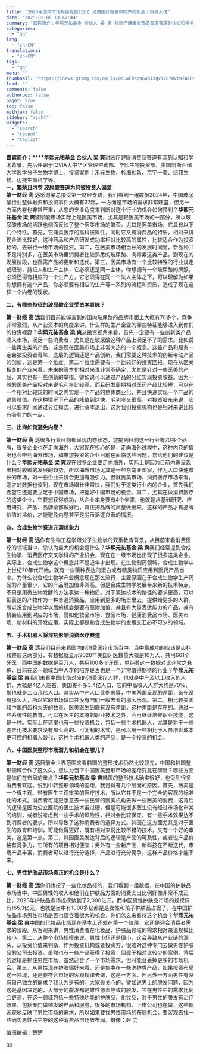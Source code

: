 ```yaml
---
title: "2025年国内市场规模将超2万亿 消费医疗爆发中的布局机会｜投资人说"
date: "2025-02-08 13:47:44"
summary: "嘉宾简介：华熙元祐基金 合伙人 梁 爽 对医疗健康消费品赛道有深刻认知和学术背景，先后任职于IQVI..."
categories:
  - "qq"
lang:
  - "zh-CN"
translations:
  - "zh-CN"
tags:
  - "qq"
menu: ""
thumbnail: "https://inews.gtimg.com/om_ls/OoLwFbXpW6wRi3qV1Z678VbW7WEPAcA0Q_1POmhSNqTyEAA_640360/0"
lead: ""
comments: false
authorbox: false
pager: true
toc: false
mathjax: false
sidebar: "right"
widgets:
  - "search"
  - "recent"
  - "taglist"
---
```


**嘉宾简介：****华熙元祐基金 合伙人 梁 爽**对医疗健康消费品赛道有深刻认知和学术背景，先后任职于IQVIA大中华区管理咨询部、华熙生物投资部。美国凯斯西储大学医学分子生物学博士。投资案例：禾元生物、杉海创新、京宇一美、纽邦生物、迈捷生命科学等。  
**一、繁荣且内卷 玻尿酸赛道为何被投资人偏爱**  
**第一财经 高 远**感谢梁总接受第一财经专访，我们看到一组数据2024年，中国玻尿酸行业整体融资和投资事件大概有37起，一方面是市场的需求非常旺盛，但另一方面内卷也非常严重，从您的专业角度来判断对这个行业的机会如何预判？**华熙元祐基金 梁 爽**玻尿酸市场实际上是医美市场，尤其是轻医美市场的一部分，所以玻尿酸市场的活跃也侧面反映了整个医美市场的繁荣。尤其是医美市场，它具有以下几个特性。首先，它兼具医疗的高科技属性，同时它又有消费品的特质，相对来讲现金流比较好，这种药品和产品研发成功率相对比较高的属性，比较适合作为投资标的，去进行一级市场的投资。第二，在医美市场相当长的发展时间里，新品种并不是特别多，在医美市场里消费者比较熟悉的玻尿酸、肉毒素这类产品，到现在的发展阶段，也亟需产品的更新和迭代。第三，医美市场有一个比较特殊的行业规定或限制，持证人和生产主体，它必须还是同一主体。你想拥有一个玻尿酸的牌照，必须还得有相应的一个生产方，它必须得在同一个法人主体之下，可以理解为如果你想拥有这个产品，你必须要有相应的生产等一系列的流程和资质，造成了现在这样一个内卷的现状。

**二、有哪些特征的玻尿酸企业受资本青睐？**

**第一财经 高 远**我们目前能够查到的国内玻尿酸的品牌市面上大概有70多个，竞争非常激烈，从产业资本的角度来讲，什么样的生产企业的哪些特征能够进入到你们的投资视野？**华熙元祐基金 梁 爽**从投资视角来看，首先一定要有一些创新类产品涌入市场，满足一些消费者，尤其是在玻尿酸这种产品上满足不了的需求。比如说一些再生类的产品，这是现在医美市场上非常火热的一个概念。这些产品和服务一定会被投资者青睐，底层的逻辑还是产品创新，我们需要这种技术的创新带动产品的创新，这是第一个维度。第二个维度需要有一个比较好的投资回报。现在从医美相关的产业来看，未来的资本化相对来说非常不确定，尤其是针对一些医美的产品，其实也有一些创新的举措。譬如说可以通过产品的分红实现投资收益。因为一般的医美产品相对来说毛利率比较高，而且研发周期相对医药产品比较短，可以在一个相对比较短的时间之内实现一个产品的整体商业化，并且快速实现一个产品的销售峰值。在这种情况下产品的峰值到达快，毛利率又很高，对投资股东来说，它可以要求厂家通过分红模式，进行资本退出，这对我们投资机构也是相对来说比较有吸引力的一点。

**三、出海如何避免内卷？**

**第一财经 高 远**很多行业目前都呈现内卷状态，您提到目前这一行业有70多个品牌，很多企业也在走向海外，大家现在担心的是，走向海外过程中，这种内卷的情况也会带到海外市场，如果您投资的企业目前在面临这些问题，您给他们的建议是什么？**华熙元祐基金 梁 爽**现在很多企业要走向海外，实际上是因为目前内需呈现出相对较缓的发展的趋势，所以海外市场尤其是一些东南亚国家，作为人口快速增长的市场，对一些企业来讲会更加有吸引力。但就医美市场、消费医疗市场来看，刚才的数据也谈到，现在市场增长非常快，我们对于这类行业内的企业，首先我们希望它还是要立足于中国市场，把握好中国市场的机会。第二，尤其在做消费医疗的这类企业，它要想获得成功，从企业本身要有4个步骤，也就是从基础研究、应用研究、产品、品牌全都做好后，真正把品牌的声量做出来，这样的产品才有品牌价值的溢价，才能避免内卷甚至是劣币驱逐良币的情况。

**四、合成生物学赛道充满想象力**

**第一财经 高 远**你有生物工程学跟分子生物学的双重教育背景，从目前来看消费医疗的领域当中，您认为最大的机会是什么？**华熙元祐基金 梁 爽**我们经常提到合成生物学、消费医疗交叉学科的产业机会，现在在一级市场也出现了很多这类企业。实际上，合成生物学这个概念并不是近年才出现。在生物制药领域，合成生物学从上世纪70年代开始，就有一些菌种表达的蛋白或者糖类物质应用到医药产品当中。为什么说合成生物学产业概念现在那么流行，主要原因在于合成生物学生产药品的产量很小，它的产品附加值非常高。但是合成生物学发展带来新的技术特点，不只是用微生物发酵的方法表达一种物质。对于表达技术的路径的要求更高，可以把表达的产物作为一种普通消费品，应用到更多的场景里去，提供给更多的人群。所以说合成生物学以后的机会是要有高附加值、并且有大量表达能力的产品，并有机会应用到对应的市场，譬如化妆品市场、食品市场、健康消费品市场、医美市场、新材料的开发应用，实际上都是和合成生物学的发展交汇必不可少的领域。

**五、手术机器人将深刻影响消费医疗赛道**

**第一财经 高 远**我们目前来看国内的消费医疗市场当中，当中最成功的应该是齿科和整形这两部分，有数据就显示2020年美国牙医数量大概是10万人，共用661个牙医，而中国的数据是百万人，共用100多个牙医，单纯看这一数据对比非常之悬殊，目前在这一领域当中人才的培养是否也是一个非常值得期待的行业？**华熙元祐基金 梁 爽**我们来看中国市场对应的消费医疗人群，也就是中产及以上收入的人群，大概是4亿人左右。美国差不多3.4亿人口，它的中高收入人群大约是70%，那也就是二点几亿人口。其实从中产人口比例来算，中美两国呈现的差距，首先没有那么大，所以它的市场缺口并没有咱们一般去看的那么乐观。第二，相比较美国和中国的齿科大夫的数量、医美医生到底有没有差距，这种差距是存在的。通过一些系统性的教育，可以在医生的本身的职业技术之外，会再继续培养职业技能，这是一种。实际上在这里也有一些投资机会，包括一些手术机器人，尤其是对于一些差异化技术要求没有那么高的、可复制的术式，是可以用一些相比于人员培训成本更可控的机器人替代，这种手术机器人类的产品，是一个投资的机会。

**六、中国医美整形市场潜力和机会在哪儿？**

**第一财经 高 远**目前全世界范围来看韩国的整形技术仍然比较领先，中国和韩国整形领域合作了这么久，您认为当下中国医美整形市场的差距究竟在哪里？哪些方面是你们在布局的重点？**华熙元祐基金 梁 爽**韩国的整形技术确实很好，也受到很多消费者欢迎。说到中韩整形领域的差距，我觉得有几个层面的原因。首先，医美是一个很主观、带有医生主观审美的医疗技术，所以它并不是一个完全的客观的标准化的术式。消费者可能更愿意去一些民营的医美机构去做一些医美的消费，这背后的逻辑是因为公立医院的医生技术虽过硬，但是可能很多医生没有经过市场化审美的培训，或者说考虑到一些手术的风险性，相对会比较保守，有一些手术效果达不到消费者的要求，所以导致了这种消费者的选择方式。韩国在这方面尤其是对于医生的教育和培训，可能做得更好，既有相对来说比较不错的技术，又有一个好的审美，这是第一点。第二，韩国医美发达背后的逻辑是产品的可及性，或者说产品价格有竞争力，它所有的项目相对便宜；另外有一些新产品、新科技在不断迭代，市场产品丰富，消费者可以进行充分选择，产品进行充分竞争，这样产品价格才能下来。

**七、男性护肤品市场真正的机会是什么？**

**第一财经 高 远**你们也投了一些化妆品标的，我们看到一组数据，在中国的护肤品市场当中，中国男性的收入和他们在护肤品方面的消费支出比例好像非常不成正比，2023年护肤品市场规模达到了2,000亿元，而中国男性护肤品市场的规模只有165.3亿元，也就是当中有1000多亿都是是女性和孩子护肤品占据了。在中国护肤品市场男性市场是否也蕴含着很大的机会，你们怎么来看待这个机会？**华熙元祐基金 梁 爽**中国的化妆品市场现在基本上还处在第一个阶段，它还是迎合消费者需求的阶段。从客观来讲，男性消费者在化妆品、护肤品领域的需求相对来说规模比较小。第二，从整个市场规模来说，男性市场还是偏小，这会导致从产业链的源头，从投资价值来判断，作为投资机构或者投资方，很难对这种专门去做男性护肤品的公司去投资。虽然也有一些产品获得了投资，但属于相对比较少的案例。背后的逻辑是抓住男性市场，虽然迎合了一个市场需求，但可能会丢掉更多的市场机会。第三，从男性现在护肤偏好来看，还是集中在一些洗护类产品，如果投资布局这一领域，还是要符合市场的客观规律去做，这是一方面。但另外一方面男性有没有自己独立的需求？我认为是有的。大家最关心的，譬如说男士的脱发问题，因为这是基因决定的，大部分的脱发都是雄性激素导致的脱发，它在男性中的需求比例会更高，在这一领域包括一些特殊功能的护肤品、化妆品，对于男性的脱发有治疗效果，包括专门做植发的产品和服务，很多的市场机构、上市公司也在做，这些都客观地反映了男性市场的需求，所以如果要找男性市场的布局机会，要客观去找一些确实男性占主导的这种消费品市场去布局。摄像：赵 力

值班编辑：楚楚

[qq](https://new.qq.com/rain/a/20250208A04DY500)
